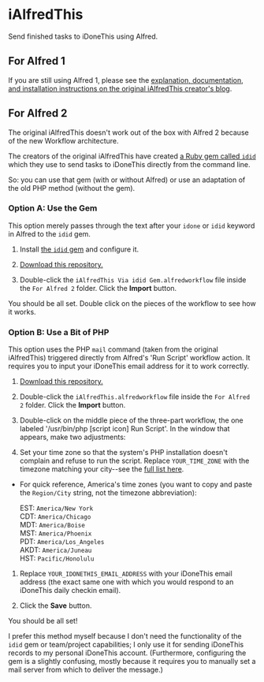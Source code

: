 # iAlfredThis

Send finished tasks to iDoneThis using Alfred.

## For Alfred 1

If you are still using Alfred 1, please see the [explanation, documentation, and installation instructions on the original iAlfredThis creator's blog](http://devblog.springest.com/alfred-app-idonethis-for-logging-your-todos-gtd-style).

## For Alfred 2

The original iAlfredThis doesn't work out of the box with Alfred 2 because of the new Workflow architecture.

The creators of the original iAlfredThis have created [a Ruby gem called `idid`](http://devblog.springest.com/idonethis-from-the-command-line-with-the-idid-gem) which they use to send tasks to iDoneThis directly from the command line.

So: you can use that gem (with or without Alfred) or use an adaptation of the old PHP method (without the gem).

### Option A: Use the Gem

This option merely passes through the text after your `idone` or `idid` keyword in Alfred  to the `idid` gem.

1. Install [the `idid` gem](http://devblog.springest.com/idonethis-from-the-command-line-with-the-idid-gem) and configure it.

1. [Download this repository.](https://github.com/matthewmcvickar/iAlfredThis/archive/master.zip)

1. Double-click the `iAlfredThis Via idid Gem.alfredworkflow` file inside the `For Alfred 2` folder. Click the **Import** button.

You should be all set. Double click on the pieces of the workflow to see how it works.

### Option B: Use a Bit of PHP

This option uses the PHP `mail` command (taken from the original iAlfredThis) triggered directly from Alfred's 'Run Script' workflow action. It requires you to input your iDoneThis email address for it to work correctly.

1. [Download this repository.](https://github.com/matthewmcvickar/iAlfredThis/archive/master.zip)

1. Double-click the `iAlfredThis.alfredworkflow` file inside the `For Alfred 2` folder. Click the **Import** button.

1. Double-click on the middle piece of the three-part workflow, the one labeled '/usr/bin/php [script icon] Run Script'. In the window that appears, make two adjustments:

1. Set your time zone so that the system's PHP installation doesn't complain and refuse to run the script. Replace `YOUR_TIME_ZONE` with the timezone matching your city--see the [full list here](http://www.php.net/manual/en/timezones.php).
  - For quick reference, America's time zones (you want to copy and paste the `Region/City` string, not the timezone abbreviation):

      EST: `America/New York`  
      CDT: `America/Chicago`  
      MDT: `America/Boise`  
      MST: `America/Phoenix`  
      PDT: `America/Los_Angeles`  
      AKDT: `America/Juneau`  
      HST: `Pacific/Honolulu`
 
1. Replace `YOUR_IDONETHIS_EMAIL_ADDRESS` with your iDoneThis email address (the exact same one with which  you would respond to an iDoneThis daily checkin email).

1. Click the **Save** button.

You should be all set!

I prefer this method myself because I don't need the functionality of the `idid` gem or team/project capabilities; I only use it for sending iDoneThis records to my personal iDoneThis account. (Furthermore, configuring the gem is a slightly confusing, mostly because it requires you to manually set a mail server from which to deliver the message.)

